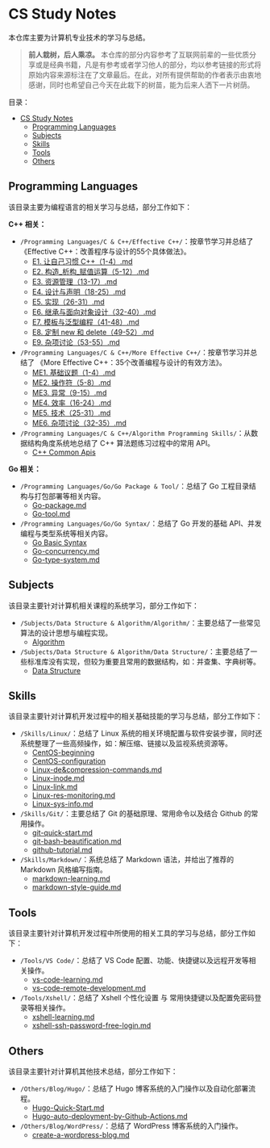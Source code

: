 # CS Study Notes

本仓库主要为计算机专业技术的学习与总结。

> **前人栽树，后人乘凉。** 本仓库的部分内容参考了互联网前辈的一些优质分享或是经典书籍，凡是有参考或者学习他人的部分，均以参考链接的形式将原始内容来源标注在了文章最后。在此，对所有提供帮助的作者表示由衷地感谢，同时也希望自己今天在此栽下的树苗，能为后来人洒下一片树荫。

目录：

- [CS Study Notes](#cs-study-notes)
  - [Programming Languages](#programming-languages)
  - [Subjects](#subjects)
  - [Skills](#skills)
  - [Tools](#tools)
  - [Others](#others)

## Programming Languages

该目录主要为编程语言的相关学习与总结，部分工作如下：

**C++ 相关：**

* `/Programming Languages/C & C++/Effective C++/`：按章节学习并总结了 《Effective C++：改善程序与设计的55个具体做法》。
  * [E1. 让自己习惯 C++（1-4）.md](/Programming%20Languages/C%20%26%20C%2B%2B/Effective%20C%2B%2B/E1.%20%E8%AE%A9%E8%87%AA%E5%B7%B1%E4%B9%A0%E6%83%AF%20C%2B%2B%EF%BC%881-4%EF%BC%89.md)
  * [E2. 构造_析构_赋值运算（5-12）.md](/Programming%20Languages/C%20%26%20C%2B%2B/Effective%20C%2B%2B/E2.%20%E6%9E%84%E9%80%A0_%E6%9E%90%E6%9E%84_%E8%B5%8B%E5%80%BC%E8%BF%90%E7%AE%97%EF%BC%885-12%EF%BC%89.md)
  * [E3. 资源管理（13-17）.md](/Programming%20Languages/C%20%26%20C%2B%2B/Effective%20C%2B%2B/E3.%20%E8%B5%84%E6%BA%90%E7%AE%A1%E7%90%86%EF%BC%8813-17%EF%BC%89.md)
  * [E4. 设计与声明（18-25）.md](/Programming%20Languages/C%20%26%20C%2B%2B/Effective%20C%2B%2B/E4.%20%E8%AE%BE%E8%AE%A1%E4%B8%8E%E5%A3%B0%E6%98%8E%EF%BC%8818-25%EF%BC%89.md)
  * [E5. 实现（26-31）.md](/Programming%20Languages/C%20%26%20C%2B%2B/Effective%20C%2B%2B/E5.%20%E5%AE%9E%E7%8E%B0%EF%BC%8826-31%EF%BC%89.md)
  * [E6. 继承与面向对象设计（32-40）.md](/Programming%20Languages/C%20%26%20C%2B%2B/Effective%20C%2B%2B/E6.%20%E7%BB%A7%E6%89%BF%E4%B8%8E%E9%9D%A2%E5%90%91%E5%AF%B9%E8%B1%A1%E8%AE%BE%E8%AE%A1%EF%BC%8832-40%EF%BC%89.md)
  * [E7. 模板与泛型编程（41-48）.md](/Programming%20Languages/C%20%26%20C%2B%2B/Effective%20C%2B%2B/E7.%20%E6%A8%A1%E6%9D%BF%E4%B8%8E%E6%B3%9B%E5%9E%8B%E7%BC%96%E7%A8%8B%EF%BC%8841-48%EF%BC%89.md)
  * [E8. 定制 new 和 delete（49-52）.md](/Programming%20Languages/C%20%26%20C%2B%2B/Effective%20C%2B%2B/E8.%20%E5%AE%9A%E5%88%B6%20new%20%E5%92%8C%20delete%EF%BC%8849-52%EF%BC%89.md)
  * [E9. 杂项讨论（53-55）.md](/Programming%20Languages/C%20%26%20C%2B%2B/Effective%20C%2B%2B/E9.%20%E6%9D%82%E9%A1%B9%E8%AE%A8%E8%AE%BA%EF%BC%8853-55%EF%BC%89.md)
* `/Programming Languages/C & C++/More Effective C++/`：按章节学习并总结了 《More Effective C++：35个改善编程与设计的有效方法》。
  * [ME1. 基础议题（1-4）.md](/Programming%20Languages/C%20%26%20C%2B%2B/More%20Effective%20C%2B%2B/ME1.%20%E5%9F%BA%E7%A1%80%E8%AE%AE%E9%A2%98%EF%BC%881-4%EF%BC%89.md)
  * [ME2. 操作符（5-8）.md](/Programming%20Languages/C%20%26%20C%2B%2B/More%20Effective%20C%2B%2B/ME2.%20%E6%93%8D%E4%BD%9C%E7%AC%A6%EF%BC%885-8%EF%BC%89.md)
  * [ME3. 异常（9-15）.md](/Programming%20Languages/C%20%26%20C%2B%2B/More%20Effective%20C%2B%2B/ME3.%20%E5%BC%82%E5%B8%B8%EF%BC%889-15%EF%BC%89.md)
  * [ME4. 效率（16-24）.md](/Programming%20Languages/C%20%26%20C%2B%2B/More%20Effective%20C%2B%2B/ME4.%20%E6%95%88%E7%8E%87%EF%BC%8816-24%EF%BC%89.md)
  * [ME5. 技术（25-31）.md](/Programming%20Languages/C%20%26%20C%2B%2B/More%20Effective%20C%2B%2B/ME5.%20%E6%8A%80%E6%9C%AF%EF%BC%8825-31%EF%BC%89.md)
  * [ME6. 杂项讨论（32-35）.md](/Programming%20Languages/C%20%26%20C%2B%2B/More%20Effective%20C%2B%2B/ME6.%20%E6%9D%82%E9%A1%B9%E8%AE%A8%E8%AE%BA%EF%BC%8832-35%EF%BC%89.md)
* `/Programming Languages/C & C++/Algorithm Programming Skills/`：从数据结构角度系统地总结了 C++ 算法题练习过程中的常用 API。
  * [C++ Common Apis](/Programming%20Languages/C%20%26%20C%2B%2B/Algorithm%20Programming%20Skills/C%2B%2B%20Common%20Apis/)

**Go 相关：**

* `/Programming Languages/Go/Go Package & Tool/`：总结了 Go 工程目录结构与打包部署等相关内容。
  * [Go-package.md](/Programming%20Languages/Go/Go%20Package%20%26%20Tool/Go-package.md)
  * [Go-tool.md](/Programming%20Languages/Go/Go%20Package%20%26%20Tool/Go-tool.md)
* `/Programming Languages/Go/Go Syntax/`：总结了 Go 开发的基础 API、并发编程与类型系统等相关内容。
  * [Go Basic Syntax](/Programming%20Languages/Go/Go%20Syntax/Go%20Basic%20Syntax/)
  * [Go-concurrency.md](/Programming%20Languages/Go/Go%20Syntax/Go%20Concurrency/Go-concurrency.md)
  * [Go-type-system.md](/Programming%20Languages/Go/Go%20Syntax/Go%20Type%20System/Go-type-system.md)

## Subjects

该目录主要针对计算机相关课程的系统学习，部分工作如下：

* `/Subjects/Data Structure & Algorithm/Algorithm/`：主要总结了一些常见算法的设计思想与编程实现。
  * [Algorithm](/Subjects/Data%20Structure%20%26%20Algorithm/Algorithm/)
* `/Subjects/Data Structure & Algorithm/Data Structure/`：主要总结了一些标准库没有实现，但较为重要且常用的数据结构，如：并查集、字典树等。
  * [Data Structure](/Subjects/Data%20Structure%20%26%20Algorithm/Data%20Structure/)

## Skills

该目录主要针对计算机开发过程中的相关基础技能的学习与总结，部分工作如下：

* `/Skills/Linux/`：总结了 Linux 系统的相关环境配置与软件安装步骤，同时还系统整理了一些高频操作，如：解压缩、链接以及监视系统资源等。
  * [CentOS-beginning](/Skills/Linux/CentOS/CentOS-beginning/)
  * [CentOS-configuration](/Skills/Linux/CentOS/CentOS-configuration/)
  * [Linux-de&compression-commands.md](/Skills/Linux/Linux-de%26compression-commands.md)
  * [Linux-inode.md](/Skills/Linux/Linux-inode.md)
  * [Linux-link.md](/Skills/Linux/Linux-link.md)
  * [Linux-res-monitoring.md](/Skills/Linux/Linux-res-monitoring.md)
  * [Linux-sys-info.md](/Skills/Linux/Linux-sys-info.md)
* `/Skills/Git/`：主要总结了 Git 的基础原理、常用命令以及结合 Github 的常用操作。
  * [git-quick-start.md](/Skills/Git/git-quick-start.md)
  * [git-bash-beautification.md](/Skills/Git/git-bash-beautification.md)
  * [github-tutorial.md](/Skills/Git/github-tutorial.md)
* `/Skills/Markdown/`：系统总结了 Markdown 语法，并给出了推荐的 Markdown 风格编写指南。
  * [markdown-learning.md](/Skills/Markdown/markdown-learning.md)
  * [markdown-style-guide.md](/Skills/Markdown/markdown-style-guide.md)

## Tools

该目录主要针对计算机开发过程中所使用的相关工具的学习与总结，部分工作如下：

* `/Tools/VS Code/`：总结了 VS Code 配置、功能、快捷键以及远程开发等相关操作。
  * [vs-code-learning.md](/Tools/VS%20Code/vs-code-learning.md)
  * [vs-code-remote-development.md](/Tools/VS%20Code/vs-code-remote-development.md)
* `/Tools/Xshell/`：总结了 Xshell 个性化设置 与 常用快捷键以及配置免密码登录等相关操作。
  * [xshell-learning.md](/Tools/Xshell/xshell-learning.md)
  * [xshell-ssh-password-free-login.md](/Tools/Xshell/xshell-ssh-password-free-login.md)

## Others

该目录主要针对计算机其他技术总结，部分工作如下：

* `/Others/Blog/Hugo/`：总结了 Hugo 博客系统的入门操作以及自动化部署流程。
  * [Hugo-Quick-Start.md](/Others/Blog/Hugo/Hugo-Quick-Start.md)
  * [Hugo-auto-deployment-by-Github-Actions.md](/Others/Blog/Hugo/Hugo-auto-deployment-by-Github-Actions.md)
* `/Others/Blog/WordPress/`：总结了 WordPress 博客系统的入门操作。
  * [create-a-wordpress-blog.md](/Others/Blog/WordPress/create-a-wordpress-blog.md)
